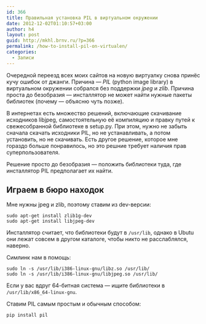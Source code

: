 ```yaml
---
id: 366
title: Правильная установка PIL в виртуальном окружении
date: 2012-12-02T01:10:57+03:00
author: h4
layout: post
guid: http://mkhl.brnv.ru/?p=366
permalink: /how-to-install-pil-on-virtualen/
categories:
  - Записи
---
```

Очередной переезд всех моих сайтов на новую виртуалку снова принёс кучу ошибок от джанги. Причина — _PIL_ (python image library) в виртуальном окружении собрался без поддержки _jpeg_ и _zlib_. Причина проста до безобразия — инсталлятор не может найти нужные пакеты библиотек (почему — объясню чуть позже).

В интернетах есть множество решений, включающие скачивание исходников libjpeg, самостоятельную её компиляцию и правку путей к свежесобранной библиотеке в setup.py. При этом, нужно не забыть сначала скачать исходники PIL, но не устанавливать, а потом установить, но не скачивать. Есть другое решение, которое мне гораздо больше понравилось, но это решние требует наличия прав суперпользователя.

Решение просто до безобразия — положить библиотеки туда, где инсталлятор PIL предполагает их найти.

## Играем в бюро находок

Мне нужны jpeg и zlib, поэтому ставим из dev-версии:

    sudo apt-get install zlib1g-dev
    sudo apt-get install libjpeg-dev
    

Инсталлятор считает, что библиотеки будут в `/usr/lib`, однако в Ubutu они лежат совсем в другом каталоге, чтобы никто не расслаблялся, наверно.

Симлинк нам в помощь:

    sudo ln -s /usr/lib/i386-linux-gnu/libz.so /usr/lib/
    sudo ln -s /usr/lib/i386-linux-gnu/libjpeg.so /usr/lib/
    

Если у вас вдруг 64-битная система — ищите библиотеки в `/usr/lib/x86_64-linux-gnu`.

Ставим PIL самым простым и обычным способом:

    pip install pil